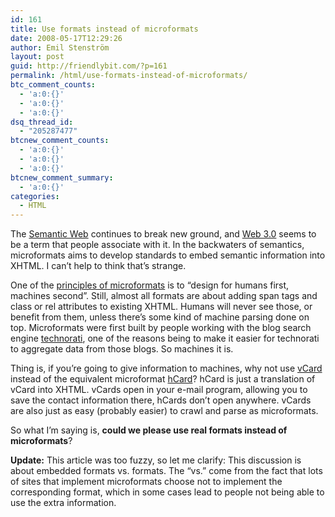 ```yaml
---
id: 161
title: Use formats instead of microformats
date: 2008-05-17T12:29:26
author: Emil Stenström
layout: post
guid: http://friendlybit.com/?p=161
permalink: /html/use-formats-instead-of-microformats/
btc_comment_counts:
  - 'a:0:{}'
  - 'a:0:{}'
  - 'a:0:{}'
dsq_thread_id:
  - "205287477"
btcnew_comment_counts:
  - 'a:0:{}'
  - 'a:0:{}'
  - 'a:0:{}'
btcnew_comment_summary:
  - 'a:0:{}'
categories:
  - HTML
---
```

The [Semantic Web](http://www.w3.org/2001/sw/) continues to break new ground, and [Web 3.0](http://en.wikipedia.org/wiki/Web_3) seems to be a term that people associate with it. In the backwaters of semantics, microformats aims to develop standards to embed semantic information into XHTML. I can&#8217;t help to think that&#8217;s strange.

One of the [principles of microformats](http://microformats.org/about/) is to &#8220;design for humans first, machines second&#8221;. Still, almost all formats are about adding span tags and class or rel attributes to existing XHTML. Humans will never see those, or benefit from them, unless there&#8217;s some kind of machine parsing done on top. Microformats were first built by people working with the blog search engine [technorati](http://technorati.com/), one of the reasons being to make it easier for technorati to aggregate data from those blogs. So machines it is.

Thing is, if you&#8217;re going to give information to machines, why not use [vCard](http://en.wikipedia.org/wiki/VCard) instead of the equivalent microformat [hCard](http://microformats.org/wiki/hcard)? hCard is just a translation of vCard into XHTML. vCards open in your e-mail program, allowing you to save the contact information there, hCards don&#8217;t open anywhere. vCards are also just as easy (probably easier) to crawl and parse as microformats.

So what I&#8217;m saying is, **could we please use real formats instead of microformats**?

**Update:** This article was too fuzzy, so let me clarify: This discussion is about embedded formats vs. formats. The &#8220;vs.&#8221; come from the fact that lots of sites that implement microformats choose not to implement the corresponding format, which in some cases lead to people not being able to use the extra information.
